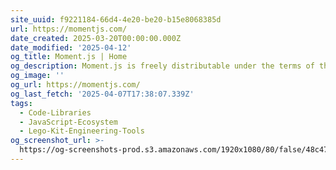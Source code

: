 ```yaml
---
site_uuid: f9221184-66d4-4e20-be20-b15e8068385d
url: https://momentjs.com/
date_created: 2025-03-20T00:00:00.000Z
date_modified: '2025-04-12'
og_title: Moment.js | Home
og_description: Moment.js is freely distributable under the terms of the MIT license.
og_image: ''
og_url: https://momentjs.com/
og_last_fetch: '2025-04-07T17:38:07.339Z'
tags:
  - Code-Libraries
  - JavaScript-Ecosystem
  - Lego-Kit-Engineering-Tools
og_screenshot_url: >-
  https://og-screenshots-prod.s3.amazonaws.com/1920x1080/80/false/48c47ca608dea1ae32e244399bd6f2c8c8b956b3daab54cfab07f742d80fbd12.jpeg
---
```
















